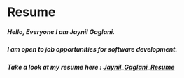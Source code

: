 # Resume
##### Hello, Everyone I am Jaynil Gaglani.
##### I am open to job opportunities for software development.

##### Take a look at my resume here : [Jaynil_Gaglani_Resume](https://jaynil1611.github.io/Resume/) 

